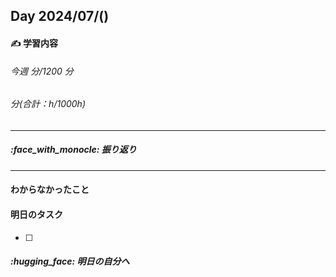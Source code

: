 ## Day 2024/07/()

#### :writing_hand: 学習内容

###### 今週 分/1200 分

###### 分(合計：h/1000h)

---

##### :face_with_monocle: 振り返り

---

#### わからなかったこと

#### 明日のタスク

- [ ]

##### :hugging_face: 明日の自分へ

